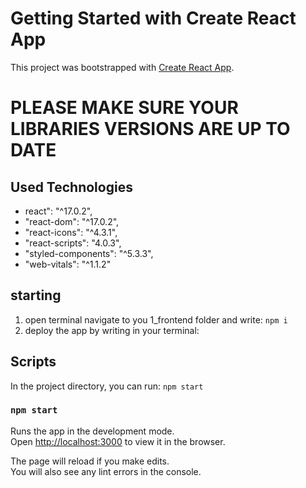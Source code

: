 # Getting Started with Create React App

This project was bootstrapped with [Create React App](https://github.com/facebook/create-react-app).

# PLEASE MAKE SURE YOUR LIBRARIES VERSIONS ARE UP TO DATE

## Used Technologies

- react": "^17.0.2",
- "react-dom": "^17.0.2",
- "react-icons": "^4.3.1",
- "react-scripts": "4.0.3",
- "styled-components": "^5.3.3",
- "web-vitals": "^1.1.2"

## starting

1. open terminal navigate to you 1_frontend folder and write: `npm i`
2. deploy the app by writing in your terminal:

## Scripts

In the project directory, you can run: `npm start`

### `npm start`

Runs the app in the development mode.\
Open [http://localhost:3000](http://localhost:3000) to view it in the browser.

The page will reload if you make edits.\
You will also see any lint errors in the console.
